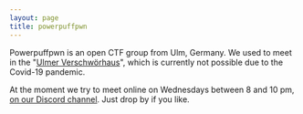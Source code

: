 ```yaml
---
layout: page
title: powerpuffpwn 
---
```


Powerpuffpwn is an open CTF group from Ulm, Germany. We used to meet in the "[Ulmer Verschwörhaus](https://verschwoerhaus.de/)", which is currently not possible due to the Covid-19 pandemic. 

At the moment we try to meet online on Wednesdays between 8 and 10 pm, [on our Discord channel](https://discord.gg/p5RJTeVA5F). Just drop by if you like.

